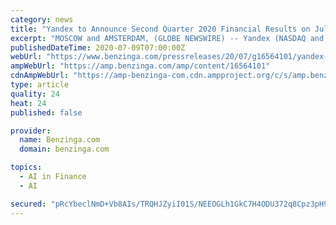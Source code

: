 ```yaml
---
category: news
title: "Yandex to Announce Second Quarter 2020 Financial Results on July 28th"
excerpt: "MOSCOW and AMSTERDAM, (GLOBE NEWSWIRE) -- Yandex (NASDAQ and MOEX: YNDX) today announced it will report its financial results for the quarter ended June 30,"
publishedDateTime: 2020-07-09T07:00:00Z
webUrl: "https://www.benzinga.com/pressreleases/20/07/g16564101/yandex-to-announce-second-quarter-2020-financial-results-on-july-28th"
ampWebUrl: "https://amp.benzinga.com/amp/content/16564101"
cdnAmpWebUrl: "https://amp-benzinga-com.cdn.ampproject.org/c/s/amp.benzinga.com/amp/content/16564101"
type: article
quality: 24
heat: 24
published: false

provider:
  name: Benzinga.com
  domain: benzinga.com

topics:
  - AI in Finance
  - AI

secured: "pRcYbeclNmD+Vb8AIs/TRQHJZyiI01S/NEEOGLh1GkC7H4ODU372q8Cpz3pH9r9nYnMKOUkhsBIiHzSl4VNHPt83PJPcSisMgVqJxWShQ6asfYnBNv9AqK1RzsSCuqWlFavs5YyId/oAwZgR4VuRev1Uoax0VYQ8250BoEiQ/bK7jC/eTcpWgPcGOurIBcl7f53kHfplTDgzoyndvC0BZjDz7jT4HntvMt9oTrFQQncKel9o7B+wD9LQFTKvBu+ORIgRCJbLU0YwRP4dNQIJzRZgIO7OQ1QJtzI71TtGGGXTWSYz+l4QyePZFfiv+rGJSYhZujLZlsHFgoIjeKCqJQ==;vE1OrAZ1X7FeBOgeNEa6mg=="
---
```


